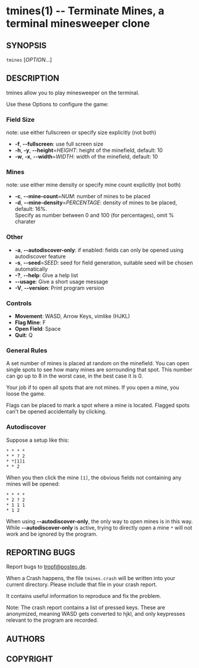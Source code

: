 tmines(1) -- Terminate Mines, a terminal minesweeper clone
==========================================================

## SYNOPSIS
`tmines` [_OPTION_...]

## DESCRIPTION
tmines allow you to play minesweeper on the terminal.

Use these Options to configure the game:


### Field Size
note: use either fullscreen or specify size explicitly (not both)

- **-f**, **--fullscreen**:
    use full screen size
- **-h**, **-y**, **--height**=_HEIGHT_:
    height of the minefield, default: 10
- **-w**, **-x**, **--width**=_WIDTH_:
    width of the minefield, default: 10

### Mines
note: use either mine density or specify mine count explicitly (not both)

- **-c**, **--mine-count**=_NUM_:
    number of mines to be placed
- **-d**, **--mine-density**=_PERCENTAGE_:
    density of mines to be placed, default: 16%.  
    Specify as number between 0 and 100 (for
    percentages), omit % charater

### Other
- **-a**, **--autodiscover-only**:
    if enabled: fields can only be opened using
    autodiscover feature
- **-s**, **--seed**=_SEED_:
    seed for field generation, suitable seed will be
    chosen automatically  
- **-?**, **--help**:
    Give a help list
- **--usage**:
    Give a short usage message
- **-V**, **--version**:
    Print program version

### Controls
- **Movement**:
    WASD, Arrow Keys, vimlike (HJKL)
- **Flag Mine**:
    F
- **Open Field**:
    Space
- **Quit**:
    Q

### General Rules
A set number of mines is placed at random on the minefield. You can open single spots to see how many mines are sorrounding that spot. This number can go up to 8 in the worst case, in the best case it is 0.

Your job if to open all spots that are not mines. If you open a mine, you loose the game.

Flags can be placed to mark a spot where a mine is located. Flagged spots can't be opened accidentally by clicking.

### Autodiscover
Suppose a setup like this:

```
* * * *
* * ? 2
* *[1]1
* * 2 
```

When you then click the mine `[1]`, the obvious fields not containing any mines will be opened:

```
* * * *
* 2 ? 2
* 1 1 1
* 1 2 
```

When using **--autodiscover-only**, the only way to open mines is in this way.
While **--autodiscover-only** is active, trying to directly open a mine `*` will not work and be ignored by the program.

## REPORTING BUGS
Report bugs to tropf@posteo.de.

When a Crash happens, the file `tmines.crash` will be written into your current directory.
Please include that file in your crash report.

It contains useful information to reproduce and fix the problem.

Note: The crash report contains a list of pressed keys. These are anonymized, meaning WASD gets converted to hjkl, and only keypresses relevant to the program are recorded.

## AUTHORS

## COPYRIGHT

